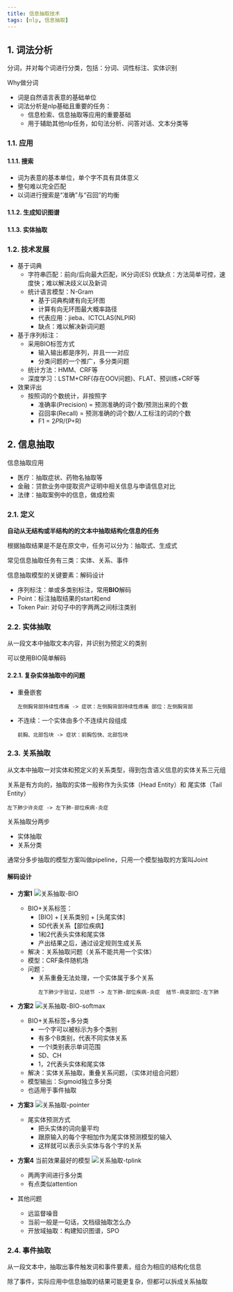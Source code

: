 ```yaml
---
title: 信息抽取技术
tags: [nlp, 信息抽取]
---
```


## 1. 词法分析

分词，并对每个词进行分类，包括：分词、词性标注、实体识别

Why做分词
 - 词是自然语言表意的基础单位
 - 词法分析是nlp基础且重要的任务：
   - 信息检索、信息抽取等应用的重要基础
   - 用于辅助其他nlp任务，如句法分析、问答对话、文本分类等

### 1.1. 应用
#### 1.1.1. 搜索
 - 词为表意的基本单位，单个字不具有具体意义
 - 整句难以完全匹配
 - 以词进行搜索是“准确”与“召回”的均衡

#### 1.1.2. 生成知识图谱

#### 1.1.3. 实体抽取


### 1.2. 技术发展
 - 基于词典
   - 字符串匹配：前向/后向最大匹配，IK分词(ES)
   	 优缺点：方法简单可控，速度快；难以解决歧义以及新词
   - 统计语言模型：N-Gram
     - 基于词典构建有向无环图
	 - 计算有向无环图最大概率路径
	 - 代表应用：jieba、ICTCLAS(NLPIR)
	 - 缺点：难以解决新词问题
 - 基于序列标注：
   - 采用BIO标签方式
     - 输入输出都是序列，并且一一对应
	 - 分类问题的一个推广，多分类问题
   - 统计方法：HMM、CRF等
   - 深度学习：LSTM+CRF(存在OOV问题)、FLAT、预训练+CRF等
 - 效果评出
   - 按照词的个数统计，非按照字
     - 准确率(Precision) = 预测准确的词个数/预测出来的个数
     - 召回率(Recall) = 预测准确的词个数/人工标注的词的个数
     - F1 = 2*P*R/(P+R)


## 2. 信息抽取
信息抽取应用
 - 医疗：抽取症状、药物名抽取等
 - 金融：贷款业务中提取资产证明中相关信息与申请信息对比
 - 法律：抽取案例中的信息，做成检索

### 2.1. 定义
**自动从无结构或半结构的的文本中抽取结构化信息的任务**

根据抽取结果是不是在原文中，任务可以分为：抽取式、生成式

常见信息抽取任务有三类：实体、关系、事件

信息抽取模型的关键要素：解码设计
  - 序列标注：单或多类别标注，常用**BIO**解码
  - Point：标注抽取结果的start和end
  - Token Pair: 对句子中的字两两之间标注类别

### 2.2. 实体抽取

从一段文本中抽取文本内容，并识别为预定义的类别

可以使用BIO简单解码

#### 2.2.1. 复杂实体抽取中的问题
  - 重叠嵌套
    ```
    左侧胸背部持续性疼痛 -> 症状：左侧胸背部持续性疼痛 部位：左侧胸背部
    ```
  - 不连续：一个实体由多个不连续片段组成
    ```
    前胸、北部包块 -> 症状：前胸包快、北部包块
    ```

### 2.3. 关系抽取
从文本中抽取一对实体和预定义的关系类型，得到包含语义信息的实体关系三元组

关系是有方向的，抽取的实体一般称作为头实体（Head Entity）和 尾实体（Tail Entity）

```
左下肺少许炎症 -> 左下肺-部位疾病-炎症
```

关系抽取分两步
 - 实体抽取
 - 关系分类

通常分多步抽取的模型方案叫做pipeline，只用一个模型抽取的方案叫Joint

#### 解码设计
 - **方案1**
   ![关系抽取-BIO](/images/ml/关系抽取-bio.png)
   - BIO+关系标签：
     - [BIO] + [关系类别] + [头尾实体]
     - SD代表关系【部位疾病】
     - 1和2代表头实体和尾实体
     - 产出结果之后，通过设定规则生成关系
   - 解决：关系抽取问题（关系不能共用一个实体）
   - 模型：CRF条件随机场
   - 问题：
     - 关系重叠无法处理，一个实体属于多个关系
       ```
       左下肺少于验证，见结节 -> 左下肺-部位疾病-炎症  结节-病变部位-左下肺
       ```

 - **方案2**
   ![关系抽取-BIO-softmax](/images/ml/关系抽取-bio-sigmoid.png)
   - BIO+关系标签+多分类
     - 一个字可以被标示为多个类别
     - 有多个B类别，代表不同实体关系
     - 一个I类别表示单词范围
     - SD、CH
     - 1，2代表头实体和尾实体
   - 解决：实体关系抽取，重叠关系问题，（实体对组合问题）
   - 模型输出：Sigmoid独立多分类
   - 也适用于事件抽取

 - **方案3**
   ![关系抽取-pointer](/images/ml/关系抽取-pointer.png)
   - 尾实体预测方式
     - 把头实体的词向量平均
     - 跟原输入的每个字相加作为尾实体预测模型的输入
     - 这样就可以表示头实体与各个字的关系

 - **方案4** 当前效果最好的模型
   ![关系抽取-tplink](/images/ml/关系抽取-tplink.png)
   - 两两字间进行多分类
   - 有点类似attention

 - 其他问题
   - 远监督噪音
   - 当前一般是一句话，文档级抽取怎么办
   - 开放域抽取：构建知识图谱，SPO

### 2.4. 事件抽取

从一段文本中，抽取出事件触发词和事件要素，组合为相应的结构化信息

除了事件，实际应用中信息抽取的结果可能更复杂，但都可以拆成关系抽取
